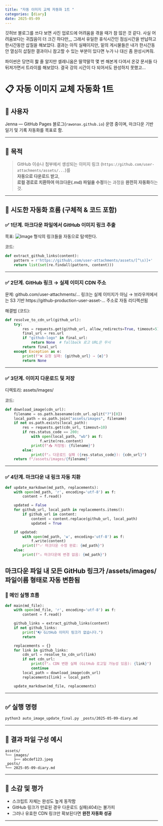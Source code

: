 ```yaml
---
title: "자동 이미지 교체 자동화 1트 "
categories: [diary]
date: 2025-05-09
---
```


깃허브 블로그를 쓰다 보면 사진 업로드에 어려움을 겪을 때가 참 많은 것 같다. 사실 어려움보다는 귀찮음이 더 크긴 하다만,,, 그래서 유일한 휴식시간인 점심시간을 반납하고 한시간동안 삽질을 해보았다. 결과는 아직 실패이지만, 밑의 게시물들은 내가 한시간동안 열심히 삽질한 결과이니 참고할 수 있는 부분이 있다면 누가 나 대신 좀 완성시켜줘. 

파이썬은 당연히 핧 줄 알지만 셀레니움은 딸깍딸깍 몇 번 해본게 다여서 온갖 문서들 다 뒤져가면서 트라이를 해보았다. 결국 강의 시간이 다 되어서도 완성하지 못했고...

# 📋 자동 이미지 교체 자동화 1트

## 👩 사용자
Jenna — GitHub Pages 블로그(`rawonax.github.io`) 운영 중이며, 마크다운 기반 일기 및 기록 자동화를 목표로 함.

---

## 🎯 목적

> GitHub 이슈나 첨부에서 생성되는 이미지 링크 (`https://github.com/user-attachments/assets/...`)를  
> **자동으로 다운로드 받고**,  
> **로컬 경로로 치환하여 마크다운(.md) 파일을 수정**하는 과정을 **완전히 자동화**하는 것.

---

## 🔄 시도한 자동화 흐름 (구체적 & 코드 포함)

### ✅ 1단계. 마크다운 파일에서 GitHub 이미지 링크 추출
목표:
![Image](https://github.com/user-attachments/assets/...) 형식의 링크들을 자동으로 탐색한다.

코드:

```python
def extract_github_links(content):
    pattern = r'https://github\.com/user-attachments/assets/[^\s)]+'
    return list(set(re.findall(pattern, content)))
```

---

### ✅ 2단계. GitHub 링크 → 실제 이미지 CDN 주소 
문제:
github.com/user-attachments/... 링크는 실제 이미지가 아님
→ 브라우저에서는 S3 기반 https://github-production-user-asset-... 주소로 자동 리디렉션됨

해결법 (코드):

```python
def resolve_to_cdn_url(github_url):
    try:
        res = requests.get(github_url, allow_redirects=True, timeout=5)
        final_url = res.url
        if "github-logo" in final_url:
            return None  # fallback 로고 URL은 무시
        return final_url
    except Exception as e:
        print(f"❌ 요청 실패: {github_url} → {e}")
        return None
```

---

### ✅ 3단계. 이미지 다운로드 및 저장
디렉토리:
assets/images/

코드:
```python
def download_image(cdn_url):
    filename = os.path.basename(cdn_url.split("?")[0])
    local_path = os.path.join("assets/images", filename)
    if not os.path.exists(local_path):
        res = requests.get(cdn_url, timeout=10)
        if res.status_code == 200:
            with open(local_path, "wb") as f:
                f.write(res.content)
            print(f"📥 저장됨: {filename}")
        else:
            print(f"⚠️ 다운로드 실패 ({res.status_code}): {cdn_url}")
    return f"/assets/images/{filename}"
```

---

### ✅ 4단계. 마크다운 내 링크 자동 치환

```python
def update_markdown(md_path, replacements):
    with open(md_path, 'r', encoding='utf-8') as f:
        content = f.read()

    updated = False
    for github_url, local_path in replacements.items():
        if github_url in content:
            content = content.replace(github_url, local_path)
            updated = True

    if updated:
        with open(md_path, 'w', encoding='utf-8') as f:
            f.write(content)
        print(f"✅ 마크다운 수정 완료: {md_path}")
    else:
        print(f"⚠️ 마크다운에 변경 없음: {md_path}")
```
마크다운 파일 내 모든 GitHub 링크가 /assets/images/파일이름 형태로 자동 변환됨
---

### 🧪 메인 실행 흐름

```python
def main(md_file):
    with open(md_file, 'r', encoding='utf-8') as f:
        content = f.read()

    github_links = extract_github_links(content)
    if not github_links:
        print("📭 GitHub 이미지 링크가 없습니다.")
        return

    replacements = {}
    for link in github_links:
        cdn_url = resolve_to_cdn_url(link)
        if not cdn_url:
            print(f"⚠️ CDN 변환 실패 (GitHub 로고일 가능성 있음): {link}")
            continue
        local_path = download_image(cdn_url)
        replacements[link] = local_path

    update_markdown(md_file, replacements)
```

---

## ✅ 실행 명령

```bash
python3 auto_image_update_final.py _posts/2025-05-09-diary.md
```

---

## 📁 결과 파일 구성 예시

```
assets/
└── images/
    ├── abcdef123.jpeg
_posts/
└── 2025-05-09-diary.md
```

---

## 💬 소감 및 평가

- 스크립트 자체는 완성도 높게 동작함
- GitHub 링크가 만료된 경우 다운로드 실패(404)는 불가피
- 그러나 유효한 CDN 링크만 확보된다면 **완전 자동화 성공**

--- 
